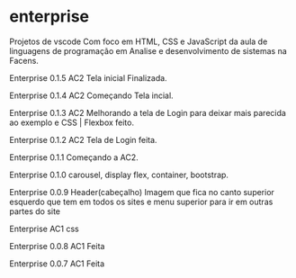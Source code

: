 # enterprise

Projetos de vscode Com foco em HTML, CSS e JavaScript da aula de linguagens de programação em Analise e desenvolvimento de sistemas na Facens.

Enterprise 0.1.5 AC2 Tela inicial Finalizada.

Enterprise 0.1.4 AC2 Começando Tela incial.

Enterprise 0.1.3 AC2 Melhorando a tela de Login para deixar mais parecida ao exemplo e CSS | Flexbox feito.

Enterprise 0.1.2 AC2 Tela de Login feita.

Enterprise 0.1.1 Começando a AC2.

Enterprise 0.1.0 carousel, display flex, container, bootstrap.

Enterprise 0.0.9 Header(cabeçalho) Imagem que fica no canto superior esquerdo que tem em todos os sites e menu superior para ir em outras partes do site

Enterprise AC1 css

Enterprise 0.0.8 AC1 Feita

Enterprise 0.0.7 AC1 Feita
